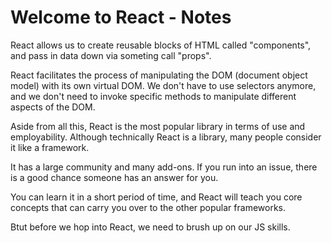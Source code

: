 # Welcome to React - Notes

React allows us to create reusable blocks of HTML called "components", and pass in data down via someting call "props".

React facilitates the process of manipulating the DOM (document object model) with its own virtual DOM. We don't have to use selectors anymore, and we don't need to invoke specific methods to manipulate different aspects of the DOM.

Aside from all this, React is the most popular library in terms of use and employability. Although technically React is a library, many people consider it like a framework.

It has a large community and many add-ons. If you run into an issue, there is a good chance someone has an answer for you.

You can learn it in a short period of time, and React will teach you core concepts that can carry you over to the other popular frameworks.

Btut before we hop into React, we need to brush up on our JS skills.